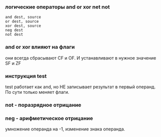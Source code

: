 ### логические операторы and or xor net not
```
and dest, source
or dest, source
xor dest, source
neg dest
not dest
```

### and or xor влияют на флаги
они всегда сбрасывают CF и OF. И устанавливают в нужное значение SF и ZF

### инструкция test
test работает как and, но НЕ записывает результат в первый операнд. По сути только меняет флаги. 

### not - поразрядное отрицание

### neg - арифметическое отрицание
умножение операнда на -1, изменение знака операнда. 